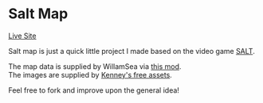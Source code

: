 # Salt Map

[Live Site](http://revenantal.com/salt)

Salt map is just a quick little project I made based on the video game [SALT](https://www.saltthegame.com/).

The map data is supplied by WillamSea via [this mod](https://www.nexusmods.com/salt/mods/7/?tab=files).
<br>The images are supplied by [Kenney's free assets](https://kenney.nl/assets/map-pack).

Feel free to fork and improve upon the general idea!